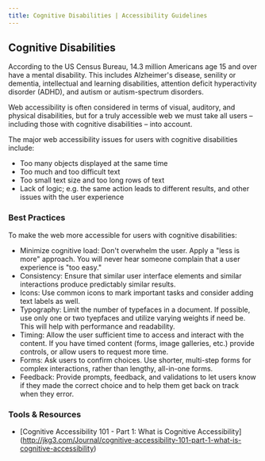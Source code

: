 ```yaml
---
title: Cognitive Disabilities | Accessibility Guidelines
---
```

## Cognitive Disabilities

According to the US Census Bureau, 14.3 million Americans age 15 and over have a mental disability. This includes Alzheimer's disease, senility or dementia, intellectual and learning disabilities, attention deficit hyperactivity disorder (ADHD), and autism or autism-spectrum disorders.

Web accessibility is often considered in terms of visual, auditory, and physical disabilities, but for a truly accessible web we must take all users – including those with cognitive disabilities – into account.

The major web accessibility issues for users with cognitive disabilities include:

* Too many objects displayed at the same time
* Too much and too difficult text
* Too small text size and too long rows of text
* Lack of logic; e.g. the same action leads to different results, and other issues with the user experience

### Best Practices
To make the web more accessible for users with cognitive disabilities:

* <span class="text-bold">Minimize cognitive load</span>: Don't overwhelm the user. Apply a "less is more" approach.  You will never hear someone complain that a user experience is "too easy."
* <span class="text-bold">Consistency</span>: Ensure that similar user interface elements and similar interactions produce predictably similar results.
* <span class="text-bold">Icons</span>: Use common icons to mark important tasks and consider adding text labels as well.
* <span class="text-bold">Typography</span>: Limit the number of typefaces in a document. If possible, use only one or two tyepfaces and utilize varying weights if need be. This will help with performance and readability. 
* <span class="text-bold">Timing</span>: Allow the user sufficient time to access and interact with the content. If you have timed content (forms, image galleries, etc.) provide controls, or allow users to request more time.
* <span class="text-bold">Forms</span>: Ask users to confirm choices. Use shorter, multi-step forms for complex interactions, rather than lengthy, all-in-one forms.
* <span class="text-bold">Feedback</span>: Provide prompts, feedback, and validations to let users know if they made the correct choice and to help them get back on track when they error.


### Tools &amp; Resources
* [Cognitive Accessibility 101 - Part 1: What is Cognitive Accessibility] (http://jkg3.com/Journal/cognitive-accessibility-101-part-1-what-is-cognitive-accessibility)
